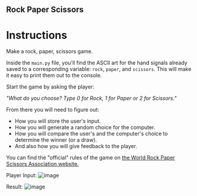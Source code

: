 ## Rock Paper Scissors

# Instructions

Make a rock, paper, scissors game. 

Inside the `main.py` file, you'll find the ASCII art for the hand signals already saved to a corresponding variable: `rock`, `paper`, and `scissors`. This will make it easy to print them out to the console. 

Start the game by asking the player:

*"What do you choose? Type 0 for Rock, 1 for Paper or 2 for Scissors."*

From there you will need to figure out: 
* How you will store the user's input.
* How you will generate a random choice for the computer.
* How you will compare the user's and the computer's choice to determine the winner (or a draw).
* And also how you will give feedback to the player. 

You can find the "official" rules of the game on [the World Rock Paper Scissors Association website.](https://wrpsa.com/the-official-rules-of-rock-paper-scissors/)

Player Input:
![image](https://user-images.githubusercontent.com/67437394/212737060-ab332375-3495-41e0-b6f8-68f8d8a79059.png)

Result:
![image](https://user-images.githubusercontent.com/67437394/212737160-dc0f5b35-ba4e-4438-9387-2017995dd523.png)

